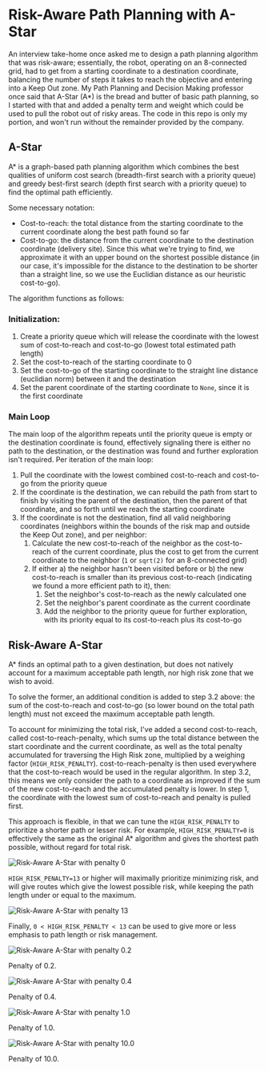 # Risk-Aware Path Planning with A-Star

An interview take-home once asked me to design a path planning algorithm that was risk-aware; essentially, the robot, operating on an 8-connected grid, had to get from a starting coordinate to a destination coordinate, balancing the number of steps it takes to reach the objective and entering into a Keep Out zone.
My Path Planning and Decision Making professor once said that A-Star (A\*) is the bread and butter of basic path planning, so I started with that and added a penalty term and weight which could be used to pull the robot out of risky areas.
The code in this repo is only my portion, and won't run without the remainder provided by the company.

## A-Star

A\* is a graph-based path planning algorithm which combines the best qualities of uniform cost search (breadth-first search with a priority queue) and greedy best-first search (depth first search with a priority queue) to find the optimal path efficiently.

Some necessary notation:

- Cost-to-reach: the total distance from the starting coordinate to the current coordinate along the best path found so far
- Cost-to-go: the distance from the current coordinate to the destination coordinate (delivery site). Since this what we're trying to find, we approximate it with an upper bound on the shortest possible distance (in our case, it's impossible for the distance to the destination to be shorter than a straight line, so we use the Euclidian distance as our heuristic cost-to-go).

The algorithm functions as follows:

### Initialization:

1. Create a priority queue which will release the coordinate with the lowest sum of cost-to-reach and cost-to-go (lowest total estimated path length)
2. Set the cost-to-reach of the starting coordinate to 0
3. Set the cost-to-go of the starting coordinate to the straight line distance (euclidian norm) between it and the destination
4. Set the parent coordinate of the starting coordinate to `None`, since it is the first coordinate

### Main Loop

The main loop of the algorithm repeats until the priority queue is empty or the destination coordinate is found, effectively signaling there is either no path to the destination, or the destination was found and further exploration isn't required.
Per iteration of the main loop:

1. Pull the coordinate with the lowest combined cost-to-reach and cost-to-go from the priority queue
2. If the coordinate is the destination, we can rebuild the path from start to finish by visiting the parent of the destination, then the parent of that coordinate, and so forth until we reach the starting coordinate
3. If the coordinate is not the destination, find all valid neighboring coordinates (neighbors within the bounds of the risk map and outside the Keep Out zone), and per neighbor:
    1. Calculate the new cost-to-reach of the neighbor as the cost-to-reach of the current coordinate, plus the cost to get from the current coordinate to the neighbor (`1` or `sqrt(2)` for an 8-connected grid)
    2. If either a) the neighbor hasn't been visited before or b) the new cost-to-reach is smaller than its previous cost-to-reach (indicating we found a more efficient path to it), then:
        1. Set the neighbor's cost-to-reach as the newly calculated one
        2. Set the neighbor's parent coordinate as the current coordinate
        3. Add the neighbor to the priority queue for further exploration, with its priority equal to its cost-to-reach plus its cost-to-go

## Risk-Aware A-Star

A\* finds an optimal path to a given destination, but does not natively account for a maximum acceptable path length, nor high risk zone that we wish to avoid.

To solve the former, an additional condition is added to step 3.2 above: the sum of the cost-to-reach and cost-to-go (so lower bound on the total path length) must not exceed the maximum acceptable path length.

To account for minimizing the total risk, I've added a second cost-to-reach, called cost-to-reach-penalty, which sums up the total distance between the start coordinate and the current coordinate, as well as the total penalty accumulated for traversing the High Risk zone, multiplied by a weighing factor (`HIGH_RISK_PENALTY`).
cost-to-reach-penalty is then used everywhere that the cost-to-reach would be used in the regular algorithm.
In step 3.2, this means we only consider the path to a coordinate as improved if the sum of the new cost-to-reach and the accumulated penalty is lower.
In step 1, the coordinate with the lowest sum of cost-to-reach and penalty is pulled first.

This approach is flexible, in that we can tune the `HIGH_RISK_PENALTY` to prioritize a shorter path or lesser risk.
For example, `HIGH_RISK_PENALTY=0` is effectively the same as the original A\* algorithm and gives the shortest path possible, without regard for total risk.

![Risk-Aware A-Star with penalty 0](img/a-star-penalty-0.0.png)

`HIGH_RISK_PENALTY=13` or higher will maximally prioritize minimizing risk, and will give routes which give the lowest possible risk, while keeping the path length under or equal to the maximum.

![Risk-Aware A-Star with penalty 13](img/a-star-penalty-13.0.png)

Finally, `0 < HIGH_RISK_PENALTY < 13` can be used to give more or less emphasis to path length or risk management.

![Risk-Aware A-Star with penalty 0.2](img/a-star-penalty-0.2.png)

Penalty of 0.2.

![Risk-Aware A-Star with penalty 0.4](img/a-star-penalty-0.4.png)

Penalty of 0.4.

![Risk-Aware A-Star with penalty 1.0](img/a-star-penalty-1.0.png)

Penalty of 1.0.

![Risk-Aware A-Star with penalty 10.0](img/a-star-penalty-10.0.png)

Penalty of 10.0.

